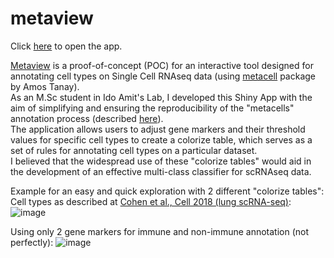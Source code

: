 # metaview
Click [here](https://metaview.shinyapps.io/metaview/) to open the app.

[Metaview](https://metaview.shinyapps.io/metaview/) is a proof-of-concept (POC) for an interactive tool designed for annotating cell types on Single Cell RNAseq data (using [metacell](https://tanaylab.github.io/metacell/index.html) package by Amos Tanay).  
As an M.Sc student in Ido Amit's Lab, I developed this Shiny App with the aim of simplifying and ensuring the reproducibility of the "metacells" annotation process (described [here](https://tanaylab.github.io/metacell/articles/c-metacell_annotation.html)).    
The application allows users to adjust gene markers and their threshold values for specific cell types to create a colorize table, which serves as a set of rules for annotating cell types on a particular dataset.  
I believed that the widespread use of these "colorize tables" would aid in the development of an effective multi-class classifier for scRNAseq data.

Example for an easy and quick exploration with 2 different "colorize tables":
Cell types as described at [Cohen et al., Cell 2018 (lung scRNA-seq)](https://www.cell.com/cell/fulltext/S0092-8674(18)31181-4):  
![image](https://user-images.githubusercontent.com/26302833/232308341-e45f0d04-5081-4668-96be-d15207cf7850.png)

Using only 2 gene markers for immune and non-immune annotation (not perfectly):
![image](https://user-images.githubusercontent.com/26302833/232309012-19e3bf20-91c0-4991-ba26-c7422a8732de.png)

